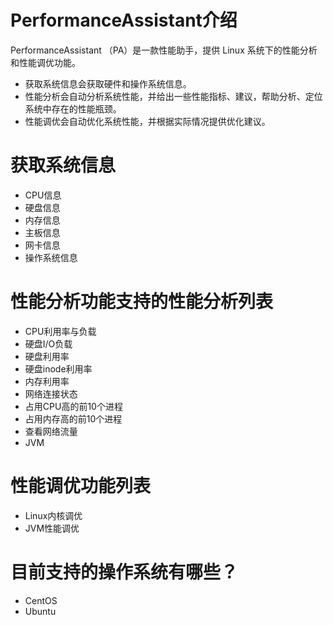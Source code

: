 # PerformanceAssistant介绍
PerformanceAssistant （PA）是一款性能助手，提供 Linux 系统下的性能分析和性能调优功能。 

- 获取系统信息会获取硬件和操作系统信息。
- 性能分析会自动分析系统性能，并给出一些性能指标、建议，帮助分析、定位系统中存在的性能瓶颈。
- 性能调优会自动优化系统性能，并根据实际情况提供优化建议。

# 获取系统信息

- CPU信息
- 硬盘信息
- 内存信息
- 主板信息
- 网卡信息
- 操作系统信息

# 性能分析功能支持的性能分析列表

- CPU利用率与负载 
- 硬盘I/O负载 
- 硬盘利用率 
- 硬盘inode利用率 
- 内存利用率 
- 网络连接状态 
- 占用CPU高的前10个进程 
- 占用内存高的前10个进程 
- 查看网络流量
- JVM

# 性能调优功能列表

- Linux内核调优
- JVM性能调优

# 目前支持的操作系统有哪些？

- CentOS 
- Ubuntu